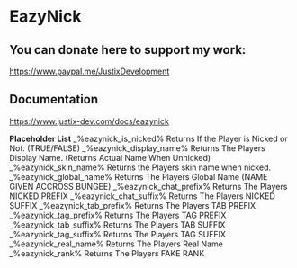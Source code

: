 # EazyNick

## You can donate here to support my work:
https://www.paypal.me/JustixDevelopment

## Documentation
https://www.justix-dev.com/docs/eazynick

**Placeholder List**
_%eazynick_is_nicked%
Returns If the Player is Nicked or Not. (TRUE/FALSE)
_%eazynick_display_name%
Returns The Players Display Name. (Returns Actual Name When Unnicked)
_%eazynick_skin_name%
Returns the Players skin name when nicked.
_%eazynick_global_name%
Returns The Players Global Name (NAME GIVEN ACCROSS BUNGEE)
_%eazynick_chat_prefix%
Returns The Players NICKED PREFIX
_%eazynick_chat_suffix%
Returns The Players NICKED SUFFIX
_%eazynick_tab_prefix%
Returns The Players TAB PREFIX
_%eazynick_tag_prefix%
Returns The Players TAG PREFIX
_%eazynick_tab_suffix%
Returns The Players TAB SUFFIX
_%eazynick_tag_suffix%
Returns The Players TAG SUFFIX
_%eazynick_real_name%
Returns The Players Real Name
_%eazynick_rank%
Returns The Players FAKE RANK

